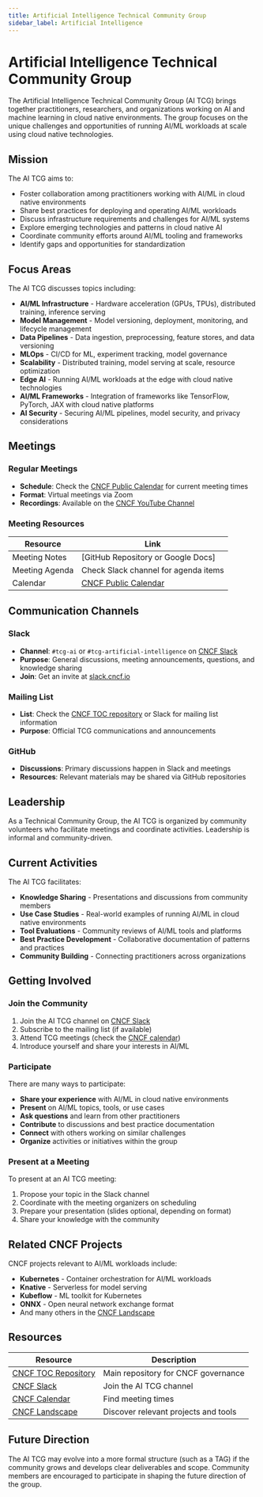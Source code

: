 ```yaml
---
title: Artificial Intelligence Technical Community Group
sidebar_label: Artificial Intelligence
---
```


# Artificial Intelligence Technical Community Group

The Artificial Intelligence Technical Community Group (AI TCG) brings together
practitioners, researchers, and organizations working on AI and machine learning
in cloud native environments. The group focuses on the unique challenges and
opportunities of running AI/ML workloads at scale using cloud native
technologies.

## Mission

The AI TCG aims to:

- Foster collaboration among practitioners working with AI/ML in cloud native
  environments
- Share best practices for deploying and operating AI/ML workloads
- Discuss infrastructure requirements and challenges for AI/ML systems
- Explore emerging technologies and patterns in cloud native AI
- Coordinate community efforts around AI/ML tooling and frameworks
- Identify gaps and opportunities for standardization

## Focus Areas

The AI TCG discusses topics including:

- **AI/ML Infrastructure** - Hardware acceleration (GPUs, TPUs), distributed
  training, inference serving
- **Model Management** - Model versioning, deployment, monitoring, and lifecycle
  management
- **Data Pipelines** - Data ingestion, preprocessing, feature stores, and data
  versioning
- **MLOps** - CI/CD for ML, experiment tracking, model governance
- **Scalability** - Distributed training, model serving at scale, resource
  optimization
- **Edge AI** - Running AI/ML workloads at the edge with cloud native
  technologies
- **AI/ML Frameworks** - Integration of frameworks like TensorFlow, PyTorch, JAX
  with cloud native platforms
- **AI Security** - Securing AI/ML pipelines, model security, and privacy
  considerations

## Meetings

### Regular Meetings

- **Schedule**: Check the [CNCF Public Calendar](https://www.cncf.io/calendar/)
  for current meeting times
- **Format**: Virtual meetings via Zoom
- **Recordings**: Available on the
  [CNCF YouTube Channel](https://www.youtube.com/c/cloudnativefdn)

### Meeting Resources

| Resource       | Link                                                  |
| -------------- | ----------------------------------------------------- |
| Meeting Notes  | [GitHub Repository or Google Docs]                    |
| Meeting Agenda | Check Slack channel for agenda items                  |
| Calendar       | [CNCF Public Calendar](https://www.cncf.io/calendar/) |

## Communication Channels

### Slack

- **Channel**: `#tcg-ai` or `#tcg-artificial-intelligence` on
  [CNCF Slack](https://cloud-native.slack.com)
- **Purpose**: General discussions, meeting announcements, questions, and
  knowledge sharing
- **Join**: Get an invite at [slack.cncf.io](https://slack.cncf.io)

### Mailing List

- **List**: Check the [CNCF TOC repository](https://github.com/cncf/toc) or
  Slack for mailing list information
- **Purpose**: Official TCG communications and announcements

### GitHub

- **Discussions**: Primary discussions happen in Slack and meetings
- **Resources**: Relevant materials may be shared via GitHub repositories

## Leadership

As a Technical Community Group, the AI TCG is organized by community volunteers
who facilitate meetings and coordinate activities. Leadership is informal and
community-driven.

## Current Activities

The AI TCG facilitates:

- **Knowledge Sharing** - Presentations and discussions from community members
- **Use Case Studies** - Real-world examples of running AI/ML in cloud native
  environments
- **Tool Evaluations** - Community reviews of AI/ML tools and platforms
- **Best Practice Development** - Collaborative documentation of patterns and
  practices
- **Community Building** - Connecting practitioners across organizations

## Getting Involved

### Join the Community

1. Join the AI TCG channel on [CNCF Slack](https://slack.cncf.io)
2. Subscribe to the mailing list (if available)
3. Attend TCG meetings (check the
   [CNCF calendar](https://www.cncf.io/calendar/))
4. Introduce yourself and share your interests in AI/ML

### Participate

There are many ways to participate:

- **Share your experience** with AI/ML in cloud native environments
- **Present** on AI/ML topics, tools, or use cases
- **Ask questions** and learn from other practitioners
- **Contribute** to discussions and best practice documentation
- **Connect** with others working on similar challenges
- **Organize** activities or initiatives within the group

### Present at a Meeting

To present at an AI TCG meeting:

1. Propose your topic in the Slack channel
2. Coordinate with the meeting organizers on scheduling
3. Prepare your presentation (slides optional, depending on format)
4. Share your knowledge with the community

## Related CNCF Projects

CNCF projects relevant to AI/ML workloads include:

- **Kubernetes** - Container orchestration for AI/ML workloads
- **Knative** - Serverless for model serving
- **Kubeflow** - ML toolkit for Kubernetes
- **ONNX** - Open neural network exchange format
- And many others in the [CNCF Landscape](https://landscape.cncf.io/)

## Resources

| Resource                                           | Description                          |
| -------------------------------------------------- | ------------------------------------ |
| [CNCF TOC Repository](https://github.com/cncf/toc) | Main repository for CNCF governance  |
| [CNCF Slack](https://slack.cncf.io)                | Join the AI TCG channel              |
| [CNCF Calendar](https://www.cncf.io/calendar/)     | Find meeting times                   |
| [CNCF Landscape](https://landscape.cncf.io/)       | Discover relevant projects and tools |

## Future Direction

The AI TCG may evolve into a more formal structure (such as a TAG) if the
community grows and develops clear deliverables and scope. Community members are
encouraged to participate in shaping the future direction of the group.
